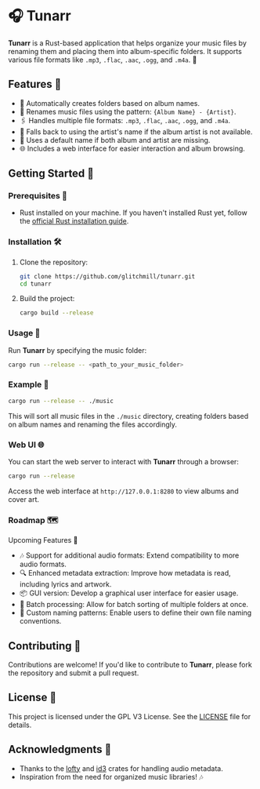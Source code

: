 
# 🎧 Tunarr

**Tunarr** is a Rust-based application that helps organize your music files by renaming them and placing them into album-specific folders. It supports various file formats like `.mp3`, `.flac`, `.aac`, `.ogg`, and `.m4a`. 🚀

## Features 🌟

- 📁 Automatically creates folders based on album names.
- 🎵 Renames music files using the pattern: `{Album Name} - {Artist}`.
- 🖇️ Handles multiple file formats: `.mp3`, `.flac`, `.aac`, `.ogg`, and `.m4a`.
- 🔄 Falls back to using the artist's name if the album artist is not available.
- 🔄 Uses a default name if both album and artist are missing.
- 🌐 Includes a web interface for easier interaction and album browsing.

## Getting Started 🚀

### Prerequisites 📜

- Rust installed on your machine. If you haven't installed Rust yet, follow the [official Rust installation guide](https://www.rust-lang.org/tools/install).

### Installation 🛠️

1. Clone the repository:
   ```bash
   git clone https://github.com/glitchmill/tunarr.git
   cd tunarr
   ```

2. Build the project:
   ```bash
   cargo build --release
   ```

### Usage 🎤

Run **Tunarr** by specifying the music folder:
```bash
cargo run --release -- <path_to_your_music_folder>
```

### Example 📂

```bash
cargo run --release -- ./music
```

This will sort all music files in the `./music` directory, creating folders based on album names and renaming the files accordingly.

### Web UI 🌐

You can start the web server to interact with **Tunarr** through a browser:
```bash
cargo run --release
```
Access the web interface at `http://127.0.0.1:8280` to view albums and cover art.

### Roadmap 🗺️
Upcoming Features 🚀
- 🎶 Support for additional audio formats: Extend compatibility to more audio formats.  
- 🔍 Enhanced metadata extraction: Improve how metadata is read, including lyrics and artwork.  
- 📦 GUI version: Develop a graphical user interface for easier usage.  
- 🔄 Batch processing: Allow for batch sorting of multiple folders at once.  
- 🎨 Custom naming patterns: Enable users to define their own file naming conventions.  

## Contributing 🤝

Contributions are welcome! If you'd like to contribute to **Tunarr**, please fork the repository and submit a pull request.

## License 📜

This project is licensed under the GPL V3 License. See the [LICENSE](LICENSE) file for details.

## Acknowledgments 🙏

- Thanks to the [lofty](https://crates.io/crates/lofty) and [id3](https://crates.io/crates/id3) crates for handling audio metadata.
- Inspiration from the need for organized music libraries! 🎶